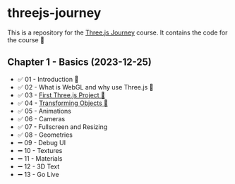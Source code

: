 # threejs-journey

This is a repository for the [Three.js Journey](https://threejs-journey.com/) course. It contains the code for the course 🚀

## Chapter 1 - Basics (2023-12-25)

-   ✅ 01 - Introduction 🎉
-   ✅ 02 - What is WebGL and why use Three.js 🎉
-   ✅ 03 - [First Three.js Project 🎉](lessons/03-first-threejs-project)
-   ✅ 04 - [Transforming Objects 🎉](lessons/04-transforming-objects)
-   ✅ 05 - Animations
-   ✅ 06 - Cameras
-   ✅ 07 - Fullscreen and Resizing
-   ✅ 08 - Geometries
-   ➖ 09 - Debug UI
-   ➖ 10 - Textures
-   ➖ 11 - Materials
-   ➖ 12 - 3D Text
-   ➖ 13 - Go Live
